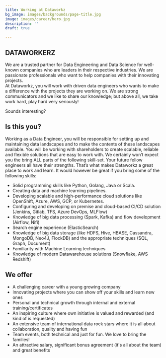 ```yaml
---
title: Working at Dataworkz
bg_image: images/backgrounds/page-title.jpg
image: images/career/hero.jpg
description: ''
draft: true

---
```

## DATAWORKERZ

We are a trusted partner for Data Engineering and Data Science for well-known companies who are leaders in their respective industries. We are passionate professionals who want to help companies with their innovating projects.  
At Dataworkz, you will work with driven data engineers who wants to make a difference with the projects they are working on. We are strong communicators and we like to share our knowledge; but above all, we take work hard, play hard very seriously!  

Sounds interesting? 

## Is this you? 

Working as a Data Engineer, you will be responsible for setting up and maintaining data landscapes and to make the contents of these landscapes available. You will be working with shareholders to create scalable, reliable and flexible solutions that are easy to work with. We certainly won’t expect you the bring ALL parts of the following skill-set. Your future fellow engineers all have their strengths. That’s what makes Dataworkz a great place to work and learn. It would however be great if you bring some of the following skills:  

* Solid programming skills like Python, Golang, Java or Scala.   
* Creating data and machine learning pipelines.
* Developing scalable and high-performance cloud solutions like OpenShift, Azure, AWS, GCP, or Kubernetes.
* Configuring and developing on premise and cloud-based CI/CD solution (Jenkins, Gitlab, TFS, Azure DevOps, MLFlow) 
* Knowledge of big data processing (Spark, Kafka) and flow development (Airflow, Nifi) 
* Search engine experience (ElasticSearch) 
* Knowledge of big data storage (like HDFS, Hive, HBASE, Cassandra, MongoDB, Neo4J, FlockDB) and the appropriate techniques (SQL, Graph, Document) 
* Familiarity with Machine Learning techniques 
* Knowledge of modern Datawarehouse solutions (Snowflake, AWS Redshift) 

## We offer

* A challenging career with a young growing company  
* Innovating projects where you can show off your skills and learn new ones
* Personal and technical growth through internal and external training/certificates 
* An inspiring culture where own initiative is valued and rewarded (and kind of is requested) 
* An extensive team of international data rock stars where it is all about collaboration, quality and having fun
* Team events, both technical and just for fun. We love to bring the families!  
* An attractive salary, significant bonus agreement (it's all about the team) and great benefits
